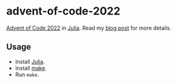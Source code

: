 # advent-of-code-2022

[Advent of Code 2022](https://adventofcode.com/2022)
in [Julia](https://julialang.org).
Read my
[blog post](https://wgunderwood.github.io/2023/01/11/advent-of-code.html)
for more details.

## Usage

- Install [Julia](https://julialang.org/downloads).
- Install [make](https://www.gnu.org/software/make/).
- Run `make`.
